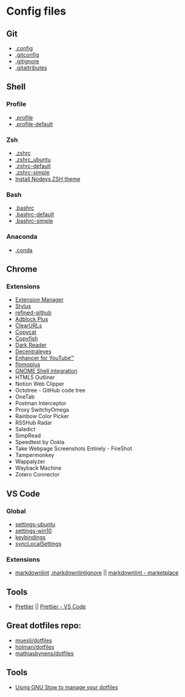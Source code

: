 # Config files

## Git

- [.config](git/config)
- [.gitconfig](git/gitconfig)
- [.gitignore](git/gitignore)
- [.gitattributes](git/gitattributes)

## Shell

### Profile

- [.profile](shell/profile)
- [.profile-default](shell/profile-default)

### Zsh

- [.zshrc](shell/zshrc)
- [.zshrc_ubuntu](shell/zshrc_ubuntu)
- [.zshrc-default](shell/zshrc-default)
- [.zshrc-simple](shell/zshrc-simple)
- [Install Nodeys ZSH theme](shell/install-nodeys-zsh-theme.md)

### Bash

- [.bashrc](shell/bashrc)
- [.bashrc-default](shell/bashrc-default)
- [.bashrc-simple](shell/bashrc-simple)

### Anaconda

- [.conda](shell/conda)

## Chrome

### Extensions

- [Extension Manager](https://chrome.google.com/webstore/detail/extension-manager/gjldcdngmdknpinoemndlidpcabkggco)
- [Stylus](chrome/stylus.json)
- [refined-github](https://github.com/sindresorhus/refined-github)
- [Adblock Plus](https://chrome.google.com/webstore/detail/adblock-plus-free-ad-bloc/cfhdojbkjhnklbpkdaibdccddilifddb)
- [ClearURLs](https://chrome.google.com/webstore/detail/clearurls/lckanjgmijmafbedllaakclkaicjfmnk)
- [Copycat](https://chrome.google.com/webstore/detail/copycat/jdjbiojkklnaeoanimopafmnmhldejbg)
- [Copyfish](https://chrome.google.com/webstore/detail/copyfish-%F0%9F%90%9F-free-ocr-soft/eenjdnjldapjajjofmldgmkjaienebbj)
- [Dark Reader](https://chrome.google.com/webstore/detail/dark-reader/eimadpbcbfnmbkopoojfekhnkhdbieeh)
- [Decentraleyes](https://chrome.google.com/webstore/detail/decentraleyes/ldpochfccmkkmhdbclfhpagapcfdljkj)
- [Enhancer for YouTube™](https://chrome.google.com/webstore/detail/enhancer-for-youtube/ponfpcnoihfmfllpaingbgckeeldkhle)
- [flomoplus](https://chrome.google.com/webstore/detail/flomoplus/kcijjmomofpdcpeiagibojhjifhegepj)
- [GNOME Shell integration](https://chrome.google.com/webstore/detail/gnome-shell-integration/gphhapmejobijbbhgpjhcjognlahblep)
- HTML5 Outliner
- Notion Web Clipper
- Octotree - GitHub code tree
- OneTab
- Postman Interceptor
- Proxy SwitchyOmega
- Rainbow Color Picker
- RSSHub Radar
- Saladict
- SimpRead
- Speedtest by Ookla
- Take Webpage Screenshots Entirely - FireShot
- Tampermonkey
- Wappalyzer
- Wayback Machine
- Zotero Connector

## VS Code

### Global

- [settings-ubuntu](vscode/settings-ubuntu.json)
- [settings-win10](vscode/settings-win10.json)
- [keybindings](vscode/keybindings.json)
- [syncLocalSettings](vscode/syncLocalSettings.json)

### Extensions

- [markdownlint](vscode/.markdownlint.json) [.markdownlintignore](vscode/.markdownlintignore) || [markdownlint - marketplace](https://marketplace.visualstudio.com/items?itemName=DavidAnson.vscode-markdownlint)

## Tools

- [Prettier](tools/prettier-package.json) || [Prettier - VS Code](https://marketplace.visualstudio.com/items?itemName=esbenp.prettier-vscode)

## Great dotfiles repo:

- [muesli/dotfiles](https://github.com/muesli/dotfiles)
- [holman/dotfiles](https://github.com/holman/dotfiles)
- [mathiasbynens/dotfiles](https://github.com/mathiasbynens/dotfiles)

## Tools

- [Using GNU Stow to manage your dotfiles](http://brandon.invergo.net/news/2012-05-26-using-gnu-stow-to-manage-your-dotfiles.html)
